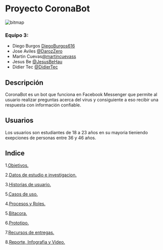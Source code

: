 
# Proyecto CoronaBot
![bitmap](https://user-images.githubusercontent.com/73042522/100379644-d225ca00-2fda-11eb-9fe2-2d75f5e46c7f.png)

### Equipo 3:
- Diego Burgos [DiegoBurgos616](https://github.com/DiegoBurgos616 "@DiegoBurgos616")
- Jose Aviles [@DarozZero](https://github.com/DarozZero "@PDarozZero")
- Martin Cuevas[@martincuevass]( https://github.com/martincuevass "@martincuevass")
- Jesus Be [@JesusBeHau](https://github.com/JesusBeHau "@JesusBeHaua")
- Didier Tec [@DidierTec](https://github.com/DidierTec?tab=repositories "@DidierTec")


## Descripción 
CoronaBot es un bot que funciona en Facebook Messenger que permite al usuario realizar preguntas acerca del virus y consiguiente a eso recibir una respuesta con información confiable.

## Usuarios
Los usuarios son estudiantes de 18 a 23 años en su mayoria tieniendo exepciones de personas entre 36 y 46 años.

## Indice


1.[Objetivos.](https://github.com/DarozZero/CoronaBot/blob/main/Documentacion/2.%20Objetivos.md "Objetivos")

2.[Datos de estudio e investigacion.](https://github.com/DarozZero/CoronaBot/blob/main/Documentacion/5.%20Datos%20de%20estudio%20e%20investigaci%C3%B3n.md "Datos de estudio e investigacion")

3.[Historias de usuario.](https://github.com/DarozZero/CoronaBot/blob/main/Documentacion/7.%20Historias%20de%20Usuario.md "Historias de usuario")

5.[Casos de uso.](https://github.com/DarozZero/CoronaBot/blob/main/Documentacion/6.%20Casos%20de%20uso.md "Casos de uso")

4.[Procesos y Roles.](https://github.com/DarozZero/CoronaBot/blob/main/Documentacion/3.%20Procesos%20y%20roles.md "Procesos y Roles")

5.[Bitacora.](https://github.com/DarozZero/CoronaBot/blob/main/Documentacion/1.%20Bitacora.md "Bitacora")

6.[Prototipo.](https://github.com/DarozZero/CoronaBot/blob/main/Documentacion/Prototipo.md "Prototipo")

7.[Recursos de entregas.](https://github.com/DarozZero/CoronaBot/blob/main/Documentacion/Presentación.md)

8.[Reporte, Infografia y Video.](https://github.com/DarozZero/CoronaBot/blob/main/Documentacion/Reporte%2CInfograf%C3%ADa%20y%20Video.md "Reporte, Infografia y video")
